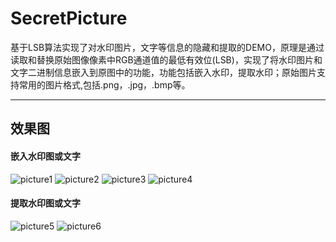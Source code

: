 # SecretPicture
基于LSB算法实现了对水印图片，文字等信息的隐藏和提取的DEMO，原理是通过读取和替换原始图像像素中RGB通道值的最低有效位(LSB)，实现了将水印图片和文字二进制信息嵌入到原图中的功能，功能包括嵌入水印，提取水印；原始图片支持常用的图片格式,包括.png，.jpg，.bmp等。

* * *
## 效果图
#### **嵌入水印图或文字**
![picture1](https://github.com/Ethanhang/SecretPicture/blob/main/images/Screenshot_20220303-174148.jpg?raw=true)
![picture2](https://github.com/Ethanhang/SecretPicture/blob/main/images/Screenshot_20220303-174157.jpg?raw=true)
![picture3](https://github.com/Ethanhang/SecretPicture/blob/main/images/Screenshot_20220303-174215.jpg?raw=true)
![picture4](https://github.com/Ethanhang/SecretPicture/blob/main/images/Screenshot_20220303-174414.jpg?raw=true)
#### **提取水印图或文字**
![picture5](https://github.com/Ethanhang/SecretPicture/blob/main/images/Screenshot_20220303-174221.jpg?raw=true)
![picture6](https://github.com/Ethanhang/SecretPicture/blob/main/images/Screenshot_20220303-174420.jpg?raw=true)
